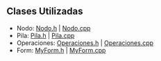 ## Clases Utilizadas
- Nodo: [Nodo.h](https://github.com/JoseAndresHV-UPSA/estructura-datos-si210/blob/master/PILAS/Nodo.h) | [Nodo.cpp](https://github.com/JoseAndresHV-UPSA/estructura-datos-si210/blob/master/PILAS/Nodo.cpp)
- Pila: [Pila.h](https://github.com/JoseAndresHV-UPSA/estructura-datos-si210/blob/master/PILAS/Pila.h) | [Pila.cpp](https://github.com/JoseAndresHV-UPSA/estructura-datos-si210/blob/master/PILAS/Pila.cpp)
- Operaciones: [Operaciones.h](https://github.com/JoseAndresHV-UPSA/estructura-datos-si210/blob/master/PILAS/Operaciones.h) | [Operaciones.cpp](https://github.com/JoseAndresHV-UPSA/estructura-datos-si210/blob/master/PILAS/Operaciones.cpp)
- Form: [MyForm.h](https://github.com/JoseAndresHV-UPSA/estructura-datos-si210/blob/master/PILAS/MyForm.h) | [MyForm.cpp](https://github.com/JoseAndresHV-UPSA/estructura-datos-si210/blob/master/PILAS/MyForm.cpp)
